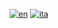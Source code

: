 [![en](https://img.shields.io/badge/lang-en-red.svg)](README-ENG.md)
[![ita](https://img.shields.io/badge/lang-ita-green.svg)](README.md)

